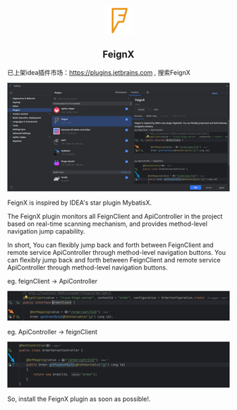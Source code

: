 <div align="center">
  <img src="./feignx/pics/ReadmeTitle.svg" height="64">
  <h2>FeignX</h2>
</div>

已上架idea插件市场：https://plugins.jetbrains.com , 搜索FeignX

![plugin-market.png](feignx/pics/plugin-market.png)
 
FeignX is inspired by IDEA's star plugin MybatisX. 

The FeignX plugin monitors all FeignClient and ApiController in the project based on real-time scanning mechanism, and provides method-level navigation jump capability. 

In short, You can flexibly jump back and forth between FeignClient and remote service ApiController through method-level navigation buttons.
You can flexibly jump back and forth between FeignClient and remote service ApiController through method-level navigation buttons.

eg. feignClient -> ApiController
<div align="left">
  <img src="./feignx/pics/feignClientToApiController.png">
</div>

eg. ApiController -> feignClient
<div align="left">
  <img src="./feignx/pics/apiControllerToFeignClient.png">
</div>

So, install the FeignX plugin as soon as possible!.</b>

